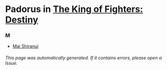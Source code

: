 # Padorus in [The King of Fighters: Destiny](https://myanimelist.net/anime/35204/The_King_of_Fighters__Destiny)

### M
* [Mai Shiranui](https://github.com/shadow578/Project-Padoru/blob/master/table-of-contents/characters/MaiShiranui.md)

###### This page was automatically generated. If it contains errors, please open a Issue.
